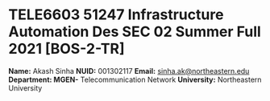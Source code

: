 # TELE6603 51247 Infrastructure Automation Des SEC 02 Summer Full 2021 [BOS-2-TR]

**Name:** Akash Sinha
**NUID:** 001302117
**Email:** sinha.ak@northeastern.edu
**Department: MGEN-** Telecommunication Network
**University:** Northeastern University
